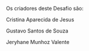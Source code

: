 Os criadores deste Desafio são:

Cristina Aparecida de Jesus

Gustavo Santos de Souza

Jeryhane Munhoz Valente
